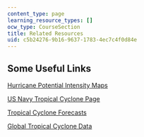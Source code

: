 ```yaml
---
content_type: page
learning_resource_types: []
ocw_type: CourseSection
title: Related Resources
uid: c5b24276-9b16-9637-1783-4ec7c4f0d84e
---
```


Some Useful Links
-----------------

[Hurricane Potential Intensity Maps](http://wind.mit.edu/~emanuel/pcmin/hurdes.html)

[US Navy Tropical Cyclone Page](http://www.nrlmry.navy.mil/tc_pages/tc_home.html)

[Tropical Cyclone Forecasts](http://wind.mit.edu/~emanuel/storm.html)

[Global Tropical Cyclone Data](ftp://texmex.mit.edu/pub/emanuel/HURR/tracks/)